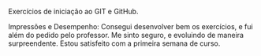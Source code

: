 Exercícios de iniciação ao GIT e GitHub.

Impressões e Desempenho: Consegui desenvolver bem os exercícios, e fui além do pedido pelo professor.
Me sinto seguro, e evoluindo de maneira surpreendente. Estou satisfeito com a primeira semana de curso.

